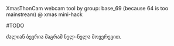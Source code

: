 XmasThonCam webcam tool by group: base_69 (because 64 is too mainstream) @ xmas mini-hack

#TODO

ძალიან ბევრია მაგრამ ნელ-ნელა მოვერევით.
